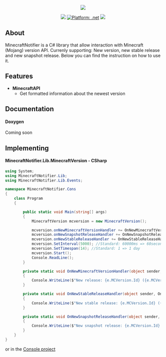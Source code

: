 <p align="center"> 
	<img src="https://lateur.pro/dev/MinecraftNotifier.png" style="max-height: 300px;">
</p>

<p align="center">
	<a href="https://www.microsoft.com/net"><img src="https://img.shields.io/badge/.NET%20standard-2.0-orange.svg" style="max-height: 300px;"></a>
	<a href="https://www.microsoft.com/net"><img src="https://img.shields.io/badge/Platform-.NET-lightgrey.svg" style="max-height: 300px;" alt="Platform: .net"></a>
	<a href="https://www.nuget.org/packages/MinecraftNotifier/"><img src="https://buildstats.info/nuget/MinecraftNotifier"></a>
</p>

## About
MinecraftNotifier is a C# library that allow interaction with Minecraft (Mojang) version API. Currenly supporting: New version, new stable release and new snapshot release. Below you can find the instruction on how to use it.

## Features
* **MinecraftAPI**
	* Get formatted information about the newest version

## Documentation
#### Doxygen
Coming soon

## Implementing
#### MinecraftNotifier.Lib.MinecraftVersion - CSharp
```csharp
using System;
using MinecraftNotifier.Lib;
using MinecraftNotifier.Lib.Events;

namespace MinecraftNotifier.Cons
{
    class Program
    {

        public static void Main(string[] args)
        {
            MinecraftVersion mcversion = new MinecraftVersion();

            mcversion.onNewMinecraftVersionHandler += OnNewMinecraftVersionHandler;
            mcversion.onNewSnapshotReleaseHandler += OnNewSnapshotReleaseHandler;
            mcversion.onNewStableReleaseHandler += OnNewStableReleaseHandler;
            mcversion.SetInterval(5000); //Standard: 60000ms => 60seconds
            mcversion.SetTimespan(14); //Standard: 1 => 1 day
            mcversion.Start();
            Console.ReadLine();
        }

        private static void OnNewMinecraftVersionHandler(object sender, OnNewMinecraftVersionArgs e)
        {
            Console.WriteLine($"New release: {e.MCVersion.Id} ({e.MCVersion.ReleaseTime.ToLocalTime():F})");
        }

        private static void OnNewStableReleaseHandler(object sender, OnNewStableReleaseArgs e)
        {
            Console.WriteLine($"New stable release: {e.MCVersion.Id} ({e.MCVersion.ReleaseTime.ToLocalTime():F})");
        }

        private static void OnNewSnapshotReleaseHandler(object sender, OnNewSnapshotReleaseArgs e)
        {
            Console.WriteLine($"New snapshot release: {e.MCVersion.Id} ({e.MCVersion.ReleaseTime.ToLocalTime():F})");
        }
    }
}
```

or in the [Console project](https://github.com/JayJay1989/MinecraftNotifier/tree/master/MinecraftNotifier.Cons)
